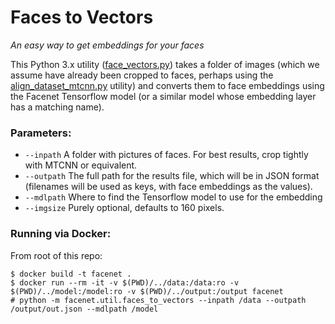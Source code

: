 # Faces to Vectors
_An easy way to get embeddings for your faces_

This Python 3.x utility ([face_vectors.py](face_vectors.py)) takes a folder of images (which we assume have already been cropped to faces, perhaps using the [align_dataset_mtcnn.py](https://github.com/EdwardDixon/facenet/blob/master/src/align/align_dataset_mtcnn.py) utility) and converts them to face embeddings using the Facenet Tensorflow model (or a similar model whose embedding layer has a matching name).

### Parameters:
- `--inpath`  A folder with pictures of faces.  For best results, crop tightly with MTCNN or equivalent.
- `--outpath` The full path for the results file, which will be in JSON format (filenames will be used as keys, with face embeddings as the values).
- `--mdlpath` Where to find the Tensorflow model to use for the embedding
- `--imgsize` Purely optional, defaults to 160 pixels.

### Running via Docker:
From root of this repo:
```
$ docker build -t facenet .
$ docker run --rm -it -v $(PWD)/../data:/data:ro -v $(PWD)/../model:/model:ro -v $(PWD)/../output:/output facenet
# python -m facenet.util.faces_to_vectors --inpath /data --outpath /output/out.json --mdlpath /model
```
